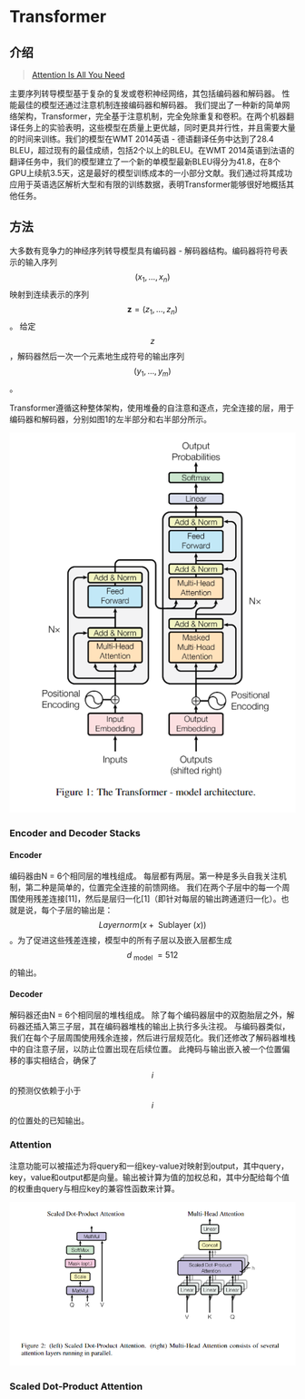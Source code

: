 # Transformer

## 介绍

> [Attention Is All You Need](https://arxiv.org/pdf/1706.03762.pdf)

主要序列转导模型基于复杂的复发或卷积神经网络，其包括编码器和解码器。 性能最佳的模型还通过注意机制连接编码器和解码器。 我们提出了一种新的简单网络架构，Transformer，完全基于注意机制，完全免除重复和卷积。在两个机器翻译任务上的实验表明，这些模型在质量上更优越，同时更具并行性，并且需要大量的时间来训练。我们的模型在WMT 2014英语 - 德语翻译任务中达到了28.4 BLEU，超过现有的最佳成绩，包括2个以上的BLEU。在WMT 2014英语到法语的翻译任务中，我们的模型建立了一个新的单模型最新BLEU得分为41.8，在8个GPU上续航3.5天，这是最好的模型训练成本的一小部分文献。我们通过将其成功应用于英语选区解析大型和有限的训练数据，表明Transformer能够很好地概括其他任务。

## 方法

大多数有竞争力的神经序列转导模型具有编码器 - 解码器结构。编码器将符号表示的输入序列 $$\left(x_{1}, \dots, x_{n}\right)$$ 映射到连续表示的序列 $$\mathbf{z}=\left(z_{1}, \dots, z_{n}\right)$$ 。 给定 $$z$$ ，解码器然后一次一个元素地生成符号的输出序列 $$\left(y_{1}, \dots, y_{m}\right)$$ 。

Transformer遵循这种整体架构，使用堆叠的自注意和逐点，完全连接的层，用于编码器和解码器，分别如图1的左半部分和右半部分所示。

![](../../.gitbook/assets/image%20%2848%29.png)



### Encoder and Decoder Stacks

#### Encoder

编码器由N = 6个相同层的堆栈组成。 每层都有两层。第一种是多头自我关注机制，第二种是简单的，位置完全连接的前馈网络。 我们在两个子层中的每一个周围使用残差连接\[11\]，然后是层归一化\[1\]（即针对每层的输出跨通道归一化）。也就是说，每个子层的输出是： $$Layernorm(x+\text { Sublayer }(x))$$ 。为了促进这些残差连接，模型中的所有子层以及嵌入层都生成 $$d_{\text { model }}=512$$ 的输出。

#### Decoder

解码器还由N = 6个相同层的堆栈组成。 除了每个编码器层中的双胞胎层之外，解码器还插入第三子层，其在编码器堆栈的输出上执行多头注视。 与编码器类似，我们在每个子层周围使用残余连接，然后进行层规范化。我们还修改了解码器堆栈中的自注意子层，以防止位置出现在后续位置。 此掩码与输出嵌入被一个位置偏移的事实相结合，确保了 $$i$$ 的预测仅依赖于小于 $$i$$ 的位置处的已知输出。

### Attention

注意功能可以被描述为将query和一组key-value对映射到output，其中query，key，value和output都是向量。输出被计算为值的加权总和，其中分配给每个值的权重由query与相应key的兼容性函数来计算。

![](../../.gitbook/assets/image%20%2872%29.png)

### Scaled Dot-Product Attention



